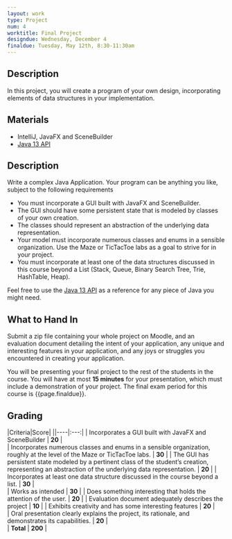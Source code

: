 ```yaml
---
layout: work
type: Project
num: 4
worktitle: Final Project
designdue: Wednesday, December 4
finaldue: Tuesday, May 12th, 8:30-11:30am
---
```


## Description

In this project, you will create a program of your own design,
incorporating elements of data structures in your implementation.

## Materials

-   IntelliJ, JavaFX and SceneBuilder
-   [Java 13
    API](https://docs.oracle.com/en/java/javase/13/docs/api/index.html)

## Description

Write a complex Java Application. Your program can be anything you like,
subject to the following requirements

-   You must incorporate a GUI built with JavaFX and SceneBuilder.
-   The GUI should have some persistent state that is modeled by classes
    of your own creation.
-   The classes should represent an abstraction of the underlying data
    representation.
-   Your model must incorporate numerous classes and enums in a sensible
    organization. Use the Maze or TicTacToe labs as a goal to strive for
    in your project.
-   You must incorporate at least one of the data structures discussed
    in this course beyond a List (Stack, Queue, Binary Search Tree,
    Trie, HashTable, Heap).

Feel free to use the [Java 13
API](https://docs.oracle.com/en/java/javase/13/docs/api/index.html) as a
reference for any piece of Java you might need.

## What to Hand In

Submit a zip file containing your whole project on Moodle, and an
evaluation document detailing the intent of your application, any unique
and interesting features in your application, and any joys or struggles
you encountered in creating your application.

You will be presenting your final project to the rest of the students in
the course. You will have at most **15 minutes** for your presentation,
which must include a demonstration of your project. The final exam
period for this course is {{page.finaldue}}.

## Grading

|Criteria|Score|
||----|:---:|
| Incorporates a GUI built with JavaFX and SceneBuilder  |  **20**  |   
| Incorporates numerous classes and enums in a sensible organization, roughly at the level of the Maze or TicTacToe labs.  | **30**   |
| The GUI has persistent state modeled by a pertinent class of the student’s creation, representing an abstraction of the underlying data representation.  | **20**   |
| Incorporates at least one data structure discussed in the course beyond a list.  | **30**  |    
| Works as intended  |  **30**      |
| Does something interesting that holds the attention of the user.    |      **20**      |
| Evaluation document adequately describes the project   | **10**      |
| Exhibits creativity and has some interesting features    | **20**    |  
| Oral presentation clearly explains the project, its rationale, and demonstrates its capabilities.    |  **20**   |   
| **Total**   |  **200** |
